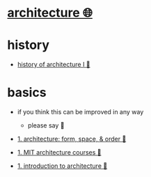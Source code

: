 # [architecture 🌐](http://www.wikiwand.com/en/Architecture)


# history


- [history of architecture I 📝](https://itunes.apple.com/us/course/history-of-architecture-i/id570008367)


# basics

- if you think this can be improved in any way  
	- please say 💙


- [1. architecture: form, space, & order 📕](https://www.goodreads.com/book/show/70133.Architecture)

- [1. MIT architecture courses 📝](https://ocw.mit.edu/courses/find-by-topic/#cat=finearts&subcat=architecture&spec=architecturaldesign)

- [1. introduction to architecture 👀](https://www.youtube.com/watch?v=FJfEl6Jhqdk)


